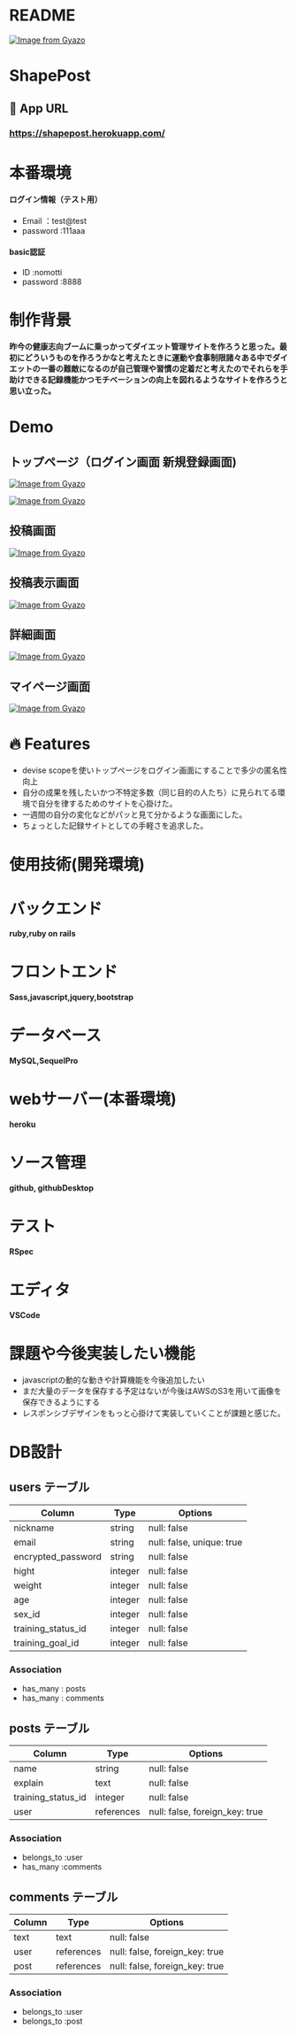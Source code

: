 # README
[![Image from Gyazo](https://i.gyazo.com/34668a2f62bfb921a255804eda095515.jpg)](https://gyazo.com/34668a2f62bfb921a255804eda095515)
# ShapePost

## 💫 App URL
### **https://shapepost.herokuapp.com/**

# 本番環境
#### ログイン情報（テスト用）
* Email ：test@test
* password :111aaa
#### basic認証
* ID :nomotti
* password :8888

# 制作背景
**昨今の健康志向ブームに乗っかってダイエット管理サイトを作ろうと思った。最初にどういうものを作ろうかなと考えたときに運動や食事制限諸々ある中でダイエットの一番の難敵になるのが自己管理や習慣の定着だと考えたのでそれらを手助けできる記録機能かつモチベーションの向上を図れるようなサイトを作ろうと思い立った。**

# Demo
## トップページ（ログイン画面 新規登録画面)
[![Image from Gyazo](https://i.gyazo.com/19b8eadfbf8bf4bee7bb67d613033612.png)](https://gyazo.com/19b8eadfbf8bf4bee7bb67d613033612)

[![Image from Gyazo](https://i.gyazo.com/d81e2bde2eb131866ac1ca3c8eb2f731.png)](https://gyazo.com/d81e2bde2eb131866ac1ca3c8eb2f731)

## 投稿画面
[![Image from Gyazo](https://i.gyazo.com/3bff7ef39603fb1100866811baabaf11.png)](https://gyazo.com/3bff7ef39603fb1100866811baabaf11)
## 投稿表示画面
[![Image from Gyazo](https://i.gyazo.com/1d6e63c82faae16555c2c895449faab8.jpg)](https://gyazo.com/1d6e63c82faae16555c2c895449faab8)
## 詳細画面
[![Image from Gyazo](https://i.gyazo.com/6980cfca11f22850794aa358d2bbd156.jpg)](https://gyazo.com/6980cfca11f22850794aa358d2bbd156)
## マイページ画面
[![Image from Gyazo](https://i.gyazo.com/32b2194c25aa36d7d5a02bfe518a640b.jpg)](https://gyazo.com/32b2194c25aa36d7d5a02bfe518a640b)

# 🔥 Features
* devise scopeを使いトップページをログイン画面にすることで多少の匿名性向上
* 自分の成果を残したいかつ不特定多数（同じ目的の人たち）に見られてる環境で自分を律するためのサイトを心掛けた。
* 一週間の自分の変化などがパッと見て分かるような画面にした。
* ちょっとした記録サイトとしての手軽さを追求した。
 
# 使用技術(開発環境)
# バックエンド
**ruby,ruby on rails**
# フロントエンド
**Sass,javascript,jquery,bootstrap**
# データベース
**MySQL,SequelPro**
# webサーバー(本番環境)
**heroku**
# ソース管理
**github, githubDesktop**
# テスト
**RSpec**
# エディタ
**VSCode**

# 課題や今後実装したい機能
* javascriptの動的な動きや計算機能を今後追加したい
* まだ大量のデータを保存する予定はないが今後はAWSのS3を用いて画像を保存できるようにする
* レスポンシブデザインをもっと心掛けて実装していくことが課題と感じた。

# DB設計

## users テーブル

| Column             | Type    | Options                  |
| ------------------ | ------- | ------------------------ |
| nickname           | string  | null: false              |
| email              | string  | null: false, unique: true|
| encrypted_password | string  | null: false              |
| hight              | integer | null: false              | 
| weight             | integer | null: false              |
| age                | integer | null: false              |
| sex_id             | integer | null: false              |
| training_status_id | integer | null: false              |
| training_goal_id   | integer | null: false              |

### Association

- has_many : posts
- has_many : comments

## posts テーブル

| Column              | Type    | Options     |
| --------------------| ------  | ----------- |
| name                | string  | null: false |
| explain             | text    | null: false | 
| training_status_id  | integer | null: false |
| user                | references | null: false, foreign_key: true |

### Association

- belongs_to :user
- has_many :comments

## comments テーブル

| Column   | Type       | Options     |
| -------- | ---------- | ----------- |
| text     | text       | null: false |
| user     | references | null: false, foreign_key: true |
| post     | references | null: false, foreign_key: true |
### Association

- belongs_to :user
- belongs_to :post
